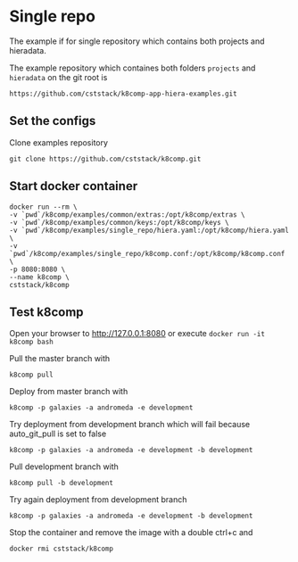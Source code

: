 # Single repo

The example if for single repository which contains both projects and hieradata.

The example repository which containes both folders ```projects``` and ```hieradata``` on the git root is
```
https://github.com/cststack/k8comp-app-hiera-examples.git
```

## Set the configs

Clone examples repository

```
git clone https://github.com/cststack/k8comp.git
```

## Start docker container

```
docker run --rm \
-v `pwd`/k8comp/examples/common/extras:/opt/k8comp/extras \
-v `pwd`/k8comp/examples/common/keys:/opt/k8comp/keys \
-v `pwd`/k8comp/examples/single_repo/hiera.yaml:/opt/k8comp/hiera.yaml \
-v `pwd`/k8comp/examples/single_repo/k8comp.conf:/opt/k8comp/k8comp.conf \
-p 8080:8080 \
--name k8comp \
cststack/k8comp
```
## Test k8comp

Open your browser to http://127.0.0.1:8080 or execute ```docker run -it k8comp bash```

Pull the master branch with
```
k8comp pull
```
Deploy from master branch with
```
k8comp -p galaxies -a andromeda -e development
```

Try deployment from development branch which will fail because auto_git_pull is set to false
```
k8comp -p galaxies -a andromeda -e development -b development
```

Pull development branch with
```
k8comp pull -b development
```
Try again deployment from development branch
```
k8comp -p galaxies -a andromeda -e development -b development
```

Stop the container and remove the image with a double ctrl+c and
```
docker rmi cststack/k8comp
```
